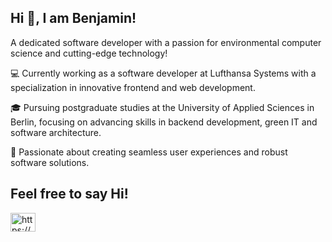 ## Hi 👋, I am Benjamin!

A dedicated software developer with a passion for environmental computer science and cutting-edge technology!

💻 Currently working as a software developer at Lufthansa Systems with a specialization in innovative frontend and web development.

🎓 Pursuing postgraduate studies at the University of Applied Sciences in Berlin, focusing on advancing skills in backend development, green IT and software architecture.

🚀 Passionate about creating seamless user experiences and robust software solutions.

## Feel free to say Hi!
<p align="left">
<a href="https://www.linkedin.com/in/banias/" target="blank"><img align="center" src="https://raw.githubusercontent.com/rahuldkjain/github-profile-readme-generator/master/src/images/icons/Social/linked-in-alt.svg" alt="https://www.linkedin.com/in/benjamin-loncarevic-2796a6200/" height="30" width="40" /></a>

